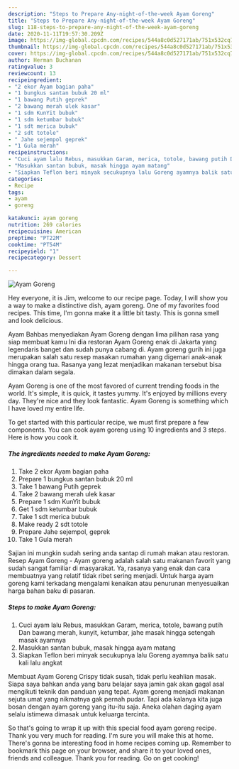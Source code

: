 ```yaml
---
description: "Steps to Prepare Any-night-of-the-week Ayam Goreng"
title: "Steps to Prepare Any-night-of-the-week Ayam Goreng"
slug: 118-steps-to-prepare-any-night-of-the-week-ayam-goreng
date: 2020-11-11T19:57:30.209Z
image: https://img-global.cpcdn.com/recipes/544a8c0d527171ab/751x532cq70/ayam-goreng-foto-resep-utama.jpg
thumbnail: https://img-global.cpcdn.com/recipes/544a8c0d527171ab/751x532cq70/ayam-goreng-foto-resep-utama.jpg
cover: https://img-global.cpcdn.com/recipes/544a8c0d527171ab/751x532cq70/ayam-goreng-foto-resep-utama.jpg
author: Herman Buchanan
ratingvalue: 3
reviewcount: 13
recipeingredient:
- "2 ekor Ayam bagian paha"
- "1 bungkus santan bubuk 20 ml"
- "1 bawang Putih geprek"
- "2 bawang merah ulek kasar"
- "1 sdm KunYit bubuk"
- "1 sdm ketumbar bubuk"
- "1 sdt merica bubuk"
- "2 sdt totole"
- " Jahe sejempol geprek"
- "1 Gula merah"
recipeinstructions:
- "Cuci ayam lalu Rebus, masukkan Garam, merica, totole, bawang putih Dan bawang merah, kunyit, ketumbar, jahe masak hingga setengah masak ayamnya"
- "Masukkan santan bubuk, masak hingga ayam matang"
- "Siapkan Teflon beri minyak secukupnya lalu Goreng ayamnya balik satu kali lalu angkat"
categories:
- Recipe
tags:
- ayam
- goreng

katakunci: ayam goreng 
nutrition: 269 calories
recipecuisine: American
preptime: "PT22M"
cooktime: "PT54M"
recipeyield: "1"
recipecategory: Dessert

---
```



![Ayam Goreng](https://img-global.cpcdn.com/recipes/544a8c0d527171ab/751x532cq70/ayam-goreng-foto-resep-utama.jpg)

Hey everyone, it is Jim, welcome to our recipe page. Today, I will show you a way to make a distinctive dish, ayam goreng. One of my favorites food recipes. This time, I'm gonna make it a little bit tasty. This is gonna smell and look delicious.

Ayam Bahbas menyediakan Ayam Goreng dengan lima pilihan rasa yang siap membuat kamu Ini dia restoran Ayam Goreng enak di Jakarta yang legendaris banget dan sudah punya cabang di. Ayam goreng gurih ini juga merupakan salah satu resep masakan rumahan yang digemari anak-anak hingga orang tua. Rasanya yang lezat menjadikan makanan tersebut bisa dimakan dalam segala.

Ayam Goreng is one of the most favored of current trending foods in the world. It's simple, it is quick, it tastes yummy. It's enjoyed by millions every day. They're nice and they look fantastic. Ayam Goreng is something which I have loved my entire life.


To get started with this particular recipe, we must first prepare a few components. You can cook ayam goreng using 10 ingredients and 3 steps. Here is how you cook it.

<!--inarticleads1-->

##### The ingredients needed to make Ayam Goreng:

1. Take 2 ekor Ayam bagian paha
1. Prepare 1 bungkus santan bubuk 20 ml
1. Take 1 bawang Putih geprek
1. Take 2 bawang merah ulek kasar
1. Prepare 1 sdm KunYit bubuk
1. Get 1 sdm ketumbar bubuk
1. Take 1 sdt merica bubuk
1. Make ready 2 sdt totole
1. Prepare  Jahe sejempol, geprek
1. Take 1 Gula merah


Sajian ini mungkin sudah sering anda santap di rumah makan atau restoran. Resep Ayam Goreng - Ayam goreng adalah salah satu makanan favorit yang sudah sangat familiar di masyarakat. Ya, rasanya yang enak dan cara membuatnya yang relatif tidak ribet sering menjadi. Untuk harga ayam goreng kami terkadang mengalami kenaikan atau penurunan menyesuaikan harga bahan baku di pasaran. 

<!--inarticleads2-->

##### Steps to make Ayam Goreng:

1. Cuci ayam lalu Rebus, masukkan Garam, merica, totole, bawang putih Dan bawang merah, kunyit, ketumbar, jahe masak hingga setengah masak ayamnya
1. Masukkan santan bubuk, masak hingga ayam matang
1. Siapkan Teflon beri minyak secukupnya lalu Goreng ayamnya balik satu kali lalu angkat


Membuat Ayam Goreng Crispy tidak susah, tidak perlu keahlian masak. Siapa saya bahkan anda yang baru belajar saya jamin gak akan gagal asal mengikuti teknik dan panduan yang tepat. Ayam goreng menjadi makanan sejuta umat yang nikmatnya gak pernah pudar. Tapi ada kalanya kita juga bosan dengan ayam goreng yang itu-itu saja. Aneka olahan daging ayam selalu istimewa dimasak untuk keluarga tercinta. 

So that's going to wrap it up with this special food ayam goreng recipe. Thank you very much for reading. I'm sure you will make this at home. There's gonna be interesting food in home recipes coming up. Remember to bookmark this page on your browser, and share it to your loved ones, friends and colleague. Thank you for reading. Go on get cooking!
